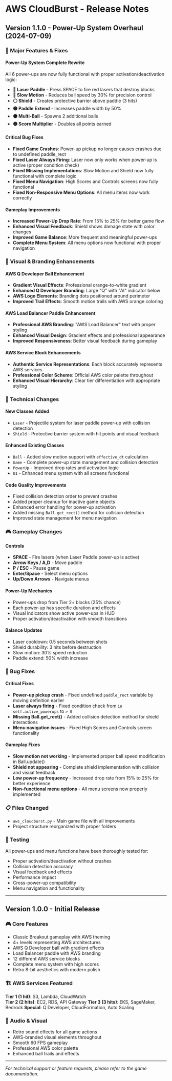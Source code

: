# AWS CloudBurst - Release Notes

## Version 1.1.0 - Power-Up System Overhaul (2024-07-09)

### 🚀 Major Features & Fixes

#### Power-Up System Complete Rewrite
All 6 power-ups are now fully functional with proper activation/deactivation logic:

- **🔴 Laser Paddle** - Press SPACE to fire red lasers that destroy blocks
- **🔵 Slow Motion** - Reduces ball speed by 30% for precision control  
- **⚪ Shield** - Creates protective barrier above paddle (3 hits)
- **🟢 Paddle Extend** - Increases paddle width by 50%
- **🟠 Multi-Ball** - Spawns 2 additional balls
- **🟡 Score Multiplier** - Doubles all points earned

#### Critical Bug Fixes
- **Fixed Game Crashes**: Power-up pickup no longer causes crashes due to undefined paddle_rect
- **Fixed Laser Always Firing**: Laser now only works when power-up is active (proper condition check)
- **Fixed Missing Implementations**: Slow Motion and Shield now fully functional with complete logic
- **Fixed Menu Navigation**: High Scores and Controls screens now fully functional
- **Fixed Non-Responsive Menu Options**: All menu items now work correctly

#### Gameplay Improvements  
- **Increased Power-Up Drop Rate**: From 15% to 25% for better game flow
- **Enhanced Visual Feedback**: Shield shows damage state with color changes
- **Improved Game Balance**: More frequent and meaningful power-ups
- **Complete Menu System**: All menu options now functional with proper navigation

### 🎨 Visual & Branding Enhancements

#### AWS Q Developer Ball Enhancement
- **Gradient Visual Effects**: Professional orange-to-white gradient
- **Enhanced Q Developer Branding**: Large "Q" with "AI" indicator below
- **AWS Logo Elements**: Branding dots positioned around perimeter
- **Improved Trail Effects**: Smooth motion trails with AWS orange coloring

#### AWS Load Balancer Paddle Enhancement
- **Professional AWS Branding**: "AWS Load Balancer" text with proper styling
- **Enhanced Visual Design**: Gradient effects and professional appearance
- **Improved Responsiveness**: Better visual feedback during gameplay

#### AWS Service Block Enhancements
- **Authentic Service Representations**: Each block accurately represents AWS services
- **Professional Color Scheme**: Official AWS color palette throughout
- **Enhanced Visual Hierarchy**: Clear tier differentiation with appropriate styling

### 🔧 Technical Changes

#### New Classes Added
- `Laser` - Projectile system for laser paddle power-up with collision detection
- `Shield` - Protective barrier system with hit points and visual feedback

#### Enhanced Existing Classes
- `Ball` - Added slow motion support with `effective_dt` calculation
- `Game` - Complete power-up state management and collision detection
- `PowerUp` - Improved drop rates and activation logic
- `UI` - Enhanced menu system with all screens functional

#### Code Quality Improvements
- Fixed collision detection order to prevent crashes
- Added proper cleanup for inactive game objects  
- Enhanced error handling for power-up activation
- Added missing `Ball.get_rect()` method for collision detection
- Improved state management for menu navigation

### 🎮 Gameplay Changes

#### Controls
- **SPACE** - Fire lasers (when Laser Paddle power-up is active)
- **Arrow Keys / A,D** - Move paddle
- **P / ESC** - Pause game
- **Enter/Space** - Select menu options
- **Up/Down Arrows** - Navigate menus

#### Power-Up Mechanics
- Power-ups drop from Tier 2+ blocks (25% chance)
- Each power-up has specific duration and effects
- Visual indicators show active power-ups in HUD
- Proper activation/deactivation with smooth transitions

#### Balance Updates
- Laser cooldown: 0.5 seconds between shots
- Shield durability: 3 hits before destruction
- Slow motion: 30% speed reduction
- Paddle extend: 50% width increase

### 🐛 Bug Fixes

#### Critical Fixes
- **Power-up pickup crash** - Fixed undefined `paddle_rect` variable by moving definition earlier
- **Laser always firing** - Fixed condition check from `in self.active_powerups` to `> 0`
- **Missing Ball.get_rect()** - Added collision detection method for shield interactions
- **Menu navigation issues** - Fixed High Scores and Controls screen functionality

#### Gameplay Fixes
- **Slow motion not working** - Implemented proper ball speed modification in Ball.update()
- **Shield not appearing** - Complete shield implementation with collision and visual feedback
- **Low power-up frequency** - Increased drop rate from 15% to 25% for better experience
- **Non-functional menu options** - All menu screens now properly implemented

### 📋 Files Changed
- `aws_cloudburst.py` - Main game file with all improvements
- Project structure reorganized with proper folders

### 🧪 Testing
All power-ups and menu functions have been thoroughly tested for:
- Proper activation/deactivation without crashes
- Collision detection accuracy
- Visual feedback and effects  
- Performance impact
- Cross-power-up compatibility
- Menu navigation and functionality

---

## Version 1.0.0 - Initial Release

### 🎮 Core Features
- Classic Breakout gameplay with AWS theming
- 4+ levels representing AWS architectures
- AWS Q Developer ball with gradient effects
- Load Balancer paddle with AWS branding
- 12 different AWS service blocks
- Complete menu system with high scores
- Retro 8-bit aesthetics with modern polish

### 🏗️ AWS Services Featured
**Tier 1 (1 hit)**: S3, Lambda, CloudWatch  
**Tier 2 (2 hits)**: EC2, RDS, API Gateway
**Tier 3 (3 hits)**: EKS, SageMaker, Bedrock
**Special**: Q Developer, CloudFormation, Auto Scaling

### 🎵 Audio & Visual
- Retro sound effects for all game actions
- AWS-branded visual elements throughout
- Smooth 60 FPS gameplay
- Professional AWS color palette
- Enhanced ball trails and effects

---

*For technical support or feature requests, please refer to the game documentation.*
